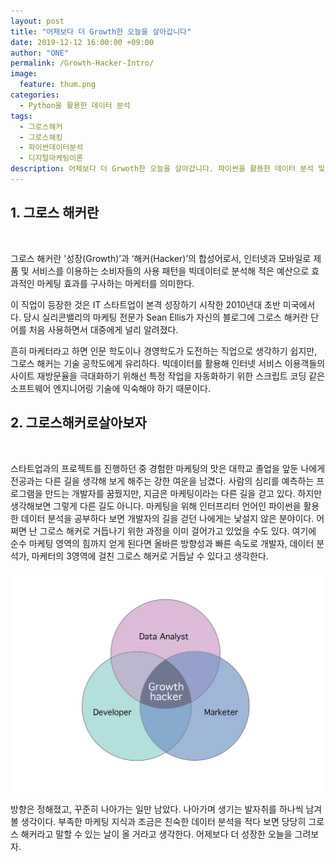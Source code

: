 ```yaml
---
layout: post
title: "어제보다 더 Growth한 오늘을 살아갑니다"
date: 2019-12-12 16:00:00 +09:00
author: "ONE"
permalink: /Growth-Hacker-Intro/
image:
  feature: thum.png
categories:
  - Python을 활용한 데이터 분석
tags:
  - 그로스해커
  - 그로스해킹
  - 파이썬데이터분석
  - 디지털마케팅이론
description: 어제보다 더 Grwoth한 오늘을 살아갑니다. 파이썬을 활용한 데이터 분석 및 디지털 마케팅 지식을 공부합니다.
---
```


## 1. 그로스 해커란

​    

그로스 해커란 '성장(Growth)’과 ‘해커(Hacker)’의 합성어로서, 인터넷과 모바일로 제품 및 서비스를 이용하는 소비자들의 사용 패턴을 빅데이터로 분석해 적은 예산으로 효과적인 마케팅 효과를 구사하는 마케터를 의미한다.



이 직업이 등장한 것은 IT 스타트업이 본격 성장하기 시작한 2010년대 초반 미국에서다. 당시 실리콘밸리의 마케팅 전문가 Sean Ellis가 자신의 블로그에 그로스 해커란 단어를 처음 사용하면서 대중에게 널리 알려졌다.



흔히 마케터라고 하면 인문 학도이나 경영학도가 도전하는 직업으로 생각하기 쉽지만, 그로스 해커는 기술 공학도에게 유리하다. 빅데이터를 활용해 인터넷 서비스 이용객들의 사이트 재방문율을 극대화하기 위해선 특정 작업을 자동화하기 위한 스크립트 코딩 같은 소프트웨어 엔지니어링 기술에 익숙해야 하기 때문이다.



## 2. 그로스해커로살아보자

​    

스타트업과의 프로젝트를 진행하던 중 경험한 마케팅의 맛은 대학교 졸업을 앞둔 나에게 전공과는 다른 길을 생각해 보게 해주는 강한 여운을 남겼다. 사람의 심리를 예측하는 프로그램을 만드는 개발자를 꿈꿨지만, 지금은 마케팅이라는 다른 길을 걷고 있다. 하지만 생각해보면 그렇게 다른 길도 아니다. 마케팅을 위해 인터프리터 언어인 파이썬을 활용한 데이터 분석을 공부하다 보면 개발자의 길을 걷던 나에게는 낯설지 않은 분야이다. 어쩌면 난 그로스 해커로 거듭나기 위한 과정을 이미 걸어가고 있었을 수도 있다. 여기에 순수 마케팅 영역의 힘까지 얻게 된다면 올바른 방향성과 빠른 속도로 개발자, 데이터 분석가, 마케터의 3영역에 걸친 그로스 해커로 거듭날 수 있다고 생각한다.

 ![growth](/img/post/growth.png)

방향은 정해졌고, 꾸준히 나아가는 일만 남았다. 나아가며 생기는 발자취를 하나씩 남겨 볼 생각이다. 부족한 마케팅 지식과 조금은 친숙한 데이터 분석을 적다 보면 당당히 그로스 해커라고 말할 수 있는 날이 올 거라고 생각한다. 어제보다 더 성장한 오늘을 그려보자.
